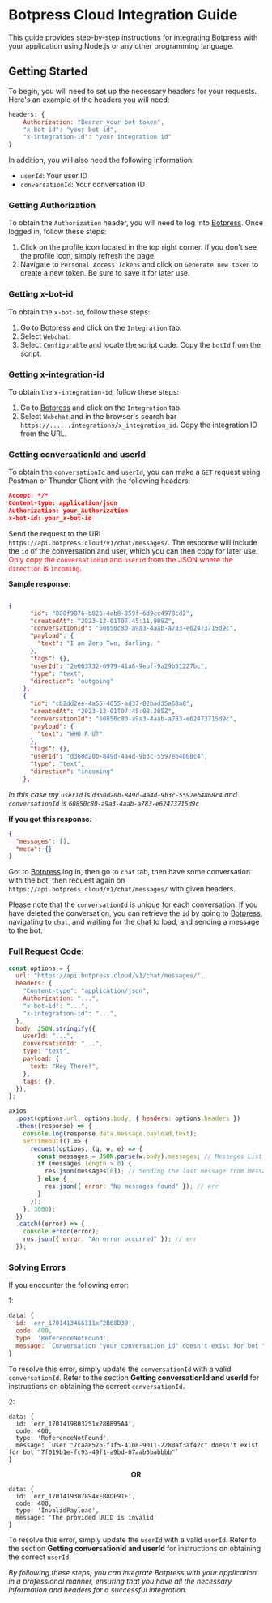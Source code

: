 # Botpress Cloud Integration Guide

This guide provides step-by-step instructions for integrating Botpress with your application using Node.js or any other programming language.

## Getting Started

To begin, you will need to set up the necessary headers for your requests. Here's an example of the headers you will need:

```javascript
headers: {
    Authorization: "Bearer your bot token",
    "x-bot-id": "your bot id",
    "x-integration-id": "your integration id"
}
```

In addition, you will also need the following information:

- `userId`: Your user ID
- `conversationId`: Your conversation ID

### Getting Authorization

To obtain the `Authorization` header, you will need to log into [Botpress](https://app.botpress.cloud/). Once logged in, follow these steps:

1. Click on the profile icon located in the top right corner. If you don't see the profile icon, simply refresh the page.
2. Navigate to `Personal Access Tokens` and click on `Generate new token` to create a new token. Be sure to save it for later use.

### Getting x-bot-id

To obtain the `x-bot-id`, follow these steps:

1. Go to [Botpress](https://app.botpress.cloud/) and click on the `Integration` tab.
2. Select `Webchat`.
3. Select `Configurable` and locate the script code. Copy the `botId` from the script.

### Getting x-integration-id

To obtain the `x-integration-id`, follow these steps:

1. Go to [Botpress](https://app.botpress.cloud/) and click on the `Integration` tab.
2. Select `Webchat` and in the browser's search bar `https://......integrations/x_integration_id`. Copy the integration ID from the URL.

### Getting conversationId and userId

To obtain the `conversationId` and `userId`, you can make a `GET` request using Postman or Thunder Client with the following headers:

```json
Accept: */*
Content-type: application/json
Authorization: your_Authorization
x-bot-id: your_x-bot-id
```

Send the request to the URL `https://api.botpress.cloud/v1/chat/messages/`. The response will include the `id` of the conversation and user, which you can then copy for later use. <span style="color:red">Only copy the `conversationId` and `userId` from the JSON where the `direction` is `incoming`.</span>

**Sample response:**

```json

{
      "id": "808f9876-b826-4ab8-859f-6d9cc4978cd2",
      "createdAt": "2023-12-01T07:45:11.989Z",
      "conversationId": "60850c80-a9a3-4aab-a783-e62473715d9c",
      "payload": {
        "text": "I am Zero Two, darling. "
      },
      "tags": {},
      "userId": "2e663732-6979-41a8-9ebf-9a29b51227bc",
      "type": "text",
      "direction": "outgoing"
    },
    {
      "id": "cb2dd2ee-4a55-4055-ad37-02bad35a68a8",
      "createdAt": "2023-12-01T07:45:08.285Z",
      "conversationId": "60850c80-a9a3-4aab-a783-e62473715d9c",
      "payload": {
        "text": "WHO R U?"
      },
      "tags": {},
      "userId": "d360d20b-849d-4a4d-9b3c-5597eb4868c4",
      "type": "text",
      "direction": "incoming"
    },
```

_In this case my `userId` is `d360d20b-849d-4a4d-9b3c-5597eb4868c4` and `conversationId` is `60850c80-a9a3-4aab-a783-e62473715d9c`_

**If you got this response:**

```json
{
  "messages": [],
  "meta": {}
}
```

Got to [Botpress](https://app.botpress.cloud) log in, then go to `chat` tab, then have some conversation with the bot, then request again on `https://api.botpress.cloud/v1/chat/messages/` with given headers.

Please note that the `conversationId` is unique for each conversation. If you have deleted the conversation, you can retrieve the `id` by going to [Botpress](https://app.botpress.cloud), navigating to `chat`, and waiting for the chat to load, and sending a message to the bot.

### Full Request Code:

```javascript
const options = {
  url: "https://api.botpress.cloud/v1/chat/messages/",
  headers: {
    "Content-type": "application/json",
    Authorization: "...",
    "x-bot-id": "...",
    "x-integration-id": "...",
  },
  body: JSON.stringify({
    userId: "...",
    conversationId: "...",
    type: "text",
    payload: {
      text: "Hey There!",
    },
    tags: {},
  }),
};

axios
  .post(options.url, options.body, { headers: options.headers })
  .then((response) => {
    console.log(response.data.message.payload.text);
    setTimeout(() => {
      request(options, (q, w, e) => {
        const messages = JSON.parse(w.body).messages; // Messages List
        if (messages.length > 0) {
          res.json(messages[0]); // Sending the last message from Messages list ( Bot's Reply )
        } else {
          res.json({ error: "No messages found" }); // err
        }
      });
    }, 3000);
  })
  .catch((error) => {
    console.error(error);
    res.json({ error: "An error occurred" }); // err
  });
```

### Solving Errors

If you encounter the following error:

1:

```javascript
data: {
  id: 'err_1701413466111xF2B68D30',
  code: 400,
  type: 'ReferenceNotFound',
  message: `Conversation "your_conversation_id" doesn't exist for bot "your_bot_id"`
}
```

To resolve this error, simply update the `conversationId` with a valid `conversationId`. Refer to the section **Getting conversationId and userId** for instructions on obtaining the correct `conversationId`.

2:

```
data: {
  id: 'err_1701419803251x28BB95A4',
  code: 400,
  type: 'ReferenceNotFound',
  message: `User "7caa8576-f1f5-4108-9011-2280af3af42c" doesn't exist for bot "7f019b1e-fc93-49f1-a9bd-07aab5babbbb"`
}
```

<center><b>OR</b></center>

```
data: {
  id: 'err_1701419307894xEB8DE91F',
  code: 400,
  type: 'InvalidPayload',
  message: 'The provided UUID is invalid'
}
```

To resolve this error, simply update the `userId` with a valid `userId`. Refer to the section **Getting conversationId and userId** for instructions on obtaining the correct `userId`.

_By following these steps, you can integrate Botpress with your application in a professional manner, ensuring that you have all the necessary information and headers for a successful integration._
